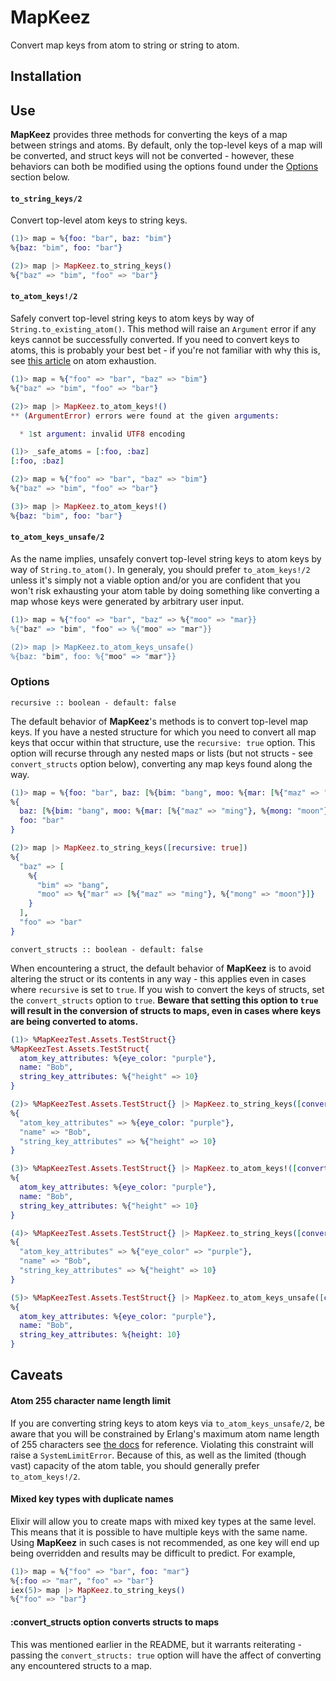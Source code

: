 # MapKeez

Convert map keys from atom to string or string to atom.

## Installation

## Use

**MapKeez** provides three methods for converting the keys of a map between strings and atoms. By default, only the top-level keys of a map will be converted, and struct keys will not be converted - however, these behaviors can both be modified using the options found under the [Options](#options) section below.

#### `to_string_keys/2`

Convert top-level atom keys to string keys.

```elixir
(1)> map = %{foo: "bar", baz: "bim"}
%{baz: "bim", foo: "bar"}

(2)> map |> MapKeez.to_string_keys()
%{"baz" => "bim", "foo" => "bar"}
```

#### `to_atom_keys!/2`

Safely convert top-level string keys to atom keys by way of `String.to_existing_atom()`. This method will raise an `Argument` error if any keys cannot be successfully converted. If you need to convert keys to atoms, this is probably your best bet - if you're not familiar with why this is, see [this article](https://erlef.github.io/security-wg/secure_coding_and_deployment_hardening/atom_exhaustion.html) on atom exhaustion.

```elixir
(1)> map = %{"foo" => "bar", "baz" => "bim"}
%{"baz" => "bim", "foo" => "bar"}

(2)> map |> MapKeez.to_atom_keys!()
** (ArgumentError) errors were found at the given arguments:

  * 1st argument: invalid UTF8 encoding
```

```elixir
(1)> _safe_atoms = [:foo, :baz]
[:foo, :baz]

(2)> map = %{"foo" => "bar", "baz" => "bim"}
%{"baz" => "bim", "foo" => "bar"}

(3)> map |> MapKeez.to_atom_keys!()
%{baz: "bim", foo: "bar"}
```

#### `to_atom_keys_unsafe/2`

As the name implies, unsafely convert top-level string keys to atom keys by way of `String.to_atom()`. In generaly, you should prefer `to_atom_keys!/2` unless it's simply not a viable option and/or you are confident that you won't risk exhausting your atom table by doing something like converting a map whose keys were generated by arbitrary user input.

```elixir
(1)> map = %{"foo" => "bar", "baz" => %{"moo" => "mar}}
%{"baz" => "bim", "foo" => %{"moo" => "mar"}}

(2)> map |> MapKeez.to_atom_keys_unsafe()
%{baz: "bim", foo: %{"moo" => "mar"}}
```

### Options

`recursive :: boolean - default: false`

The default behavior of **MapKeez**'s methods is to convert top-level map keys. If you have a nested structure for which you need to convert all map keys that occur within that structure, use the `recursive: true` option. This option will recurse through any nested maps or lists (but not structs - see `convert_structs` option below), converting any map keys found along the way.

```elixir
(1)> map = %{foo: "bar", baz: [%{bim: "bang", moo: %{mar: [%{"maz" => "ming"}, %{mong: "moon"}]}}]}
%{
  baz: [%{bim: "bang", moo: %{mar: [%{"maz" => "ming"}, %{mong: "moon"}]}}],
  foo: "bar"
}

(2)> map |> MapKeez.to_string_keys([recursive: true])
%{
  "baz" => [
    %{
      "bim" => "bang",
      "moo" => %{"mar" => [%{"maz" => "ming"}, %{"mong" => "moon"}]}
    }
  ],
  "foo" => "bar"
}
```

`convert_structs :: boolean - default: false`

When encountering a struct, the default behavior of **MapKeez** is to avoid altering the struct or its contents in any way - this applies even in cases where `recursive` is set to `true`. If you wish to convert the keys of structs, set the `convert_structs` option to `true`. **Beware that setting this option to `true` will result in the conversion of structs to maps, even in cases where keys are being converted to atoms.**

```elixir
(1)> %MapKeezTest.Assets.TestStruct{}
%MapKeezTest.Assets.TestStruct{
  atom_key_attributes: %{eye_color: "purple"},
  name: "Bob",
  string_key_attributes: %{"height" => 10}
}

(2)> %MapKeezTest.Assets.TestStruct{} |> MapKeez.to_string_keys([convert_structs: true])
%{
  "atom_key_attributes" => %{eye_color: "purple"},
  "name" => "Bob",
  "string_key_attributes" => %{"height" => 10}
}

(3)> %MapKeezTest.Assets.TestStruct{} |> MapKeez.to_atom_keys!([convert_structs: true])
%{
  atom_key_attributes: %{eye_color: "purple"},
  name: "Bob",
  string_key_attributes: %{"height" => 10}
}

(4)> %MapKeezTest.Assets.TestStruct{} |> MapKeez.to_string_keys([convert_structs: true, recursive: true])
%{
  "atom_key_attributes" => %{"eye_color" => "purple"},
  "name" => "Bob",
  "string_key_attributes" => %{"height" => 10}
}

(5)> %MapKeezTest.Assets.TestStruct{} |> MapKeez.to_atom_keys_unsafe([convert_structs: true, recursive: true])
%{
  atom_key_attributes: %{eye_color: "purple"},
  name: "Bob",
  string_key_attributes: %{height: 10}
}
```

## Caveats

#### Atom 255 character name length limit

If you are converting string keys to atom keys via `to_atom_keys_unsafe/2`, be aware that you will be constrained by Erlang's maximum atom name length of 255 characters see [the docs](http://erlang.org/documentation/doc-5.8.4/doc/efficiency_guide/advanced.html) for reference. Violating this constraint will raise a `SystemLimitError`. Because of this, as well as the limited (though vast) capacity of the atom table, you should generally prefer `to_atom_keys!/2`.

#### Mixed key types with duplicate names

Elixir will allow you to create maps with mixed key types at the same level. This means that it is possible to have multiple keys with the same name. Using **MapKeez** in such cases is not recommended, as one key will end up being overridden and results may be difficult to predict. For example,

```elixir
(1)> map = %{"foo" => "bar", foo: "mar"}
%{:foo => "mar", "foo" => "bar"}
iex(5)> map |> MapKeez.to_string_keys()
%{"foo" => "bar"}
```

#### :convert_structs option converts structs to maps

This was mentioned earlier in the README, but it warrants reiterating - passing the `convert_structs: true` option will have the affect of converting any encountered structs to a map.
